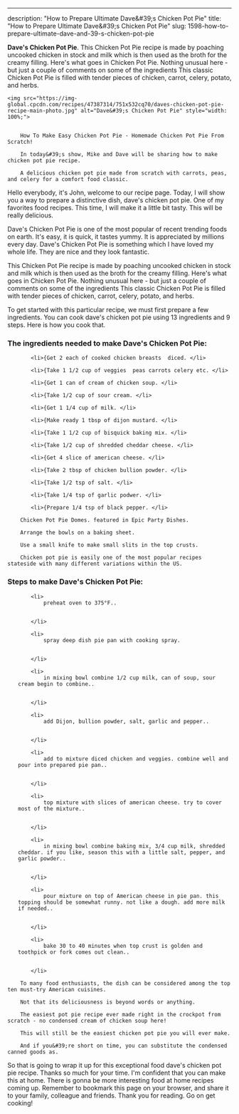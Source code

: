---
description: "How to Prepare Ultimate Dave&amp;#39;s Chicken Pot Pie"
title: "How to Prepare Ultimate Dave&amp;#39;s Chicken Pot Pie"
slug: 1598-how-to-prepare-ultimate-dave-and-39-s-chicken-pot-pie

<p>
	<strong>Dave&#39;s Chicken Pot Pie</strong>. 
	This Chicken Pot Pie recipe is made by poaching uncooked chicken in stock and milk which is then used as the broth for the creamy filling. Here&#39;s what goes in Chicken Pot Pie. Nothing unusual here - but just a couple of comments on some of the ingredients This classic Chicken Pot Pie is filled with tender pieces of chicken, carrot, celery, potato, and herbs.
</p>
<p>
	
	<img src="https://img-global.cpcdn.com/recipes/47387314/751x532cq70/daves-chicken-pot-pie-recipe-main-photo.jpg" alt="Dave&#39;s Chicken Pot Pie" style="width: 100%;">
	
	
		How To Make Easy Chicken Pot Pie - Homemade Chicken Pot Pie From Scratch!
	
		In today&#39;s show, Mike and Dave will be sharing how to make chicken pot pie recipe.
	
		A delicious chicken pot pie made from scratch with carrots, peas, and celery for a comfort food classic.
	
</p>
<p>
	Hello everybody, it's John, welcome to our recipe page. Today, I will show you a way to prepare a distinctive dish, dave&#39;s chicken pot pie. One of my favorites food recipes. This time, I will make it a little bit tasty. This will be really delicious.
</p>
	
<p>
	Dave&#39;s Chicken Pot Pie is one of the most popular of recent trending foods on earth. It's easy, it is quick, it tastes yummy. It is appreciated by millions every day. Dave&#39;s Chicken Pot Pie is something which I have loved my whole life. They are nice and they look fantastic.
</p>
<p>
	This Chicken Pot Pie recipe is made by poaching uncooked chicken in stock and milk which is then used as the broth for the creamy filling. Here&#39;s what goes in Chicken Pot Pie. Nothing unusual here - but just a couple of comments on some of the ingredients This classic Chicken Pot Pie is filled with tender pieces of chicken, carrot, celery, potato, and herbs.
</p>

<p>
To get started with this particular recipe, we must first prepare a few ingredients. You can cook dave&#39;s chicken pot pie using 13 ingredients and 9 steps. Here is how you cook that.
</p>

<h3>The ingredients needed to make Dave&#39;s Chicken Pot Pie:</h3>

<ol>
	
		<li>{Get 2 each of cooked chicken breasts  diced. </li>
	
		<li>{Take 1 1/2 cup of veggies  peas carrots celery etc. </li>
	
		<li>{Get 1 can of cream of chicken soup. </li>
	
		<li>{Take 1/2 cup of sour cream. </li>
	
		<li>{Get 1 1/4 cup of milk. </li>
	
		<li>{Make ready 1 tbsp of dijon mustard. </li>
	
		<li>{Take 1 1/2 cup of bisquick baking mix. </li>
	
		<li>{Take 1/2 cup of shredded cheddar cheese. </li>
	
		<li>{Get 4 slice of american cheese. </li>
	
		<li>{Take 2 tbsp of chicken bullion powder. </li>
	
		<li>{Take 1/2 tsp of salt. </li>
	
		<li>{Take 1/4 tsp of garlic podwer. </li>
	
		<li>{Prepare 1/4 tsp of black pepper. </li>
	
</ol>
<p>
	
		Chicken Pot Pie Domes. featured in Epic Party Dishes.
	
		Arrange the bowls on a baking sheet.
	
		Use a small knife to make small slits in the top crusts.
	
		Chicken pot pie is easily one of the most popular recipes stateside with many different variations within the US.
	
</p>

<h3>Steps to make Dave&#39;s Chicken Pot Pie:</h3>

<ol>
	
		<li>
			preheat oven to 375°F..
			
			
		</li>
	
		<li>
			spray deep dish pie pan with cooking spray.
			
			
		</li>
	
		<li>
			in mixing bowl combine 1/2 cup milk, can of soup, sour cream begin to combine..
			
			
		</li>
	
		<li>
			add Dijon, bullion powder, salt, garlic and pepper..
			
			
		</li>
	
		<li>
			add to mixture diced chicken and veggies. combine well and pour into prepared pie pan..
			
			
		</li>
	
		<li>
			top mixture with slices of american cheese. try to cover most of the mixture..
			
			
		</li>
	
		<li>
			in mixing bowl combine baking mix, 3/4 cup milk, shredded cheddar. if you like, season this with a little salt, pepper, and garlic powder..
			
			
		</li>
	
		<li>
			pour mixture on top of American cheese in pie pan. this topping should be somewhat runny. not like a dough. add more milk if needed..
			
			
		</li>
	
		<li>
			bake 30 to 40 minutes when top crust is golden and toothpick or fork comes out clean..
			
			
		</li>
	
</ol>

<p>
	
		To many food enthusiasts, the dish can be considered among the top ten must-try American cuisines.
	
		Not that its deliciousness is beyond words or anything.
	
		The easiest pot pie recipe ever made right in the crockpot from scratch - no condensed cream of chicken soup here!
	
		This will still be the easiest chicken pot pie you will ever make.
	
		And if you&#39;re short on time, you can substitute the condensed canned goods as.
	
</p>

<p>
	So that is going to wrap it up for this exceptional food dave&#39;s chicken pot pie recipe. Thanks so much for your time. I'm confident that you can make this at home. There is gonna be more interesting food at home recipes coming up. Remember to bookmark this page on your browser, and share it to your family, colleague and friends. Thank you for reading. Go on get cooking!
</p>
